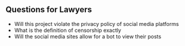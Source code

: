 ## Questions for Lawyers

- Will this project violate the privacy policy of social media platforms
- What is the definition of censorship exactly
- Will the social media sites allow for a bot to view their posts